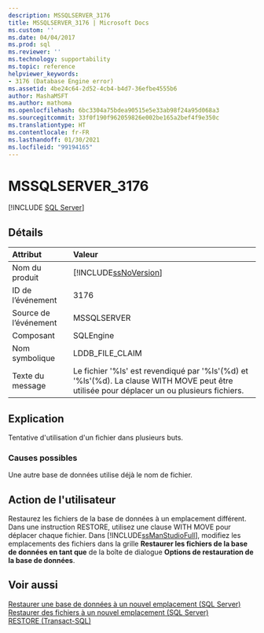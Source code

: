 ```yaml
---
description: MSSQLSERVER_3176
title: MSSQLSERVER_3176 | Microsoft Docs
ms.custom: ''
ms.date: 04/04/2017
ms.prod: sql
ms.reviewer: ''
ms.technology: supportability
ms.topic: reference
helpviewer_keywords:
- 3176 (Database Engine error)
ms.assetid: 4be24c64-2d52-4cb4-b4d7-36efbe4555b6
author: MashaMSFT
ms.author: mathoma
ms.openlocfilehash: 6bc3304a75bdea90515e5e33ab98f24a95d068a3
ms.sourcegitcommit: 33f0f190f962059826e002be165a2bef4f9e350c
ms.translationtype: HT
ms.contentlocale: fr-FR
ms.lasthandoff: 01/30/2021
ms.locfileid: "99194165"
---
```

# <a name="mssqlserver_3176"></a>MSSQLSERVER_3176
 [!INCLUDE [SQL Server](../../includes/applies-to-version/sqlserver.md)]
  
## <a name="details"></a>Détails  
  
| Attribut | Valeur |  
| :-------- | :---- |  
|Nom du produit|[!INCLUDE[ssNoVersion](../../includes/ssnoversion-md.md)]|  
|ID de l’événement|3176|  
|Source de l’événement|MSSQLSERVER|  
|Composant|SQLEngine|  
|Nom symbolique|LDDB_FILE_CLAIM|  
|Texte du message|Le fichier '%ls' est revendiqué par '%ls'(%d) et '%ls'(%d). La clause WITH MOVE peut être utilisée pour déplacer un ou plusieurs fichiers.|  
  
## <a name="explanation"></a>Explication  
Tentative d'utilisation d'un fichier dans plusieurs buts.  
  
### <a name="possible-causes"></a>Causes possibles  
Une autre base de données utilise déjà le nom de fichier.  
  
## <a name="user-action"></a>Action de l'utilisateur  
Restaurez les fichiers de la base de données à un emplacement différent. Dans une instruction RESTORE, utilisez une clause WITH MOVE pour déplacer chaque fichier. Dans [!INCLUDE[ssManStudioFull](../../includes/ssmanstudiofull-md.md)], modifiez les emplacements des fichiers dans la grille **Restaurer les fichiers de la base de données en tant que** de la boîte de dialogue **Options de restauration de la base de données**.  
  
## <a name="see-also"></a>Voir aussi  
[Restaurer une base de données à un nouvel emplacement &#40;SQL Server&#41;](~/relational-databases/backup-restore/restore-a-database-to-a-new-location-sql-server.md)  
[Restaurer des fichiers à un nouvel emplacement &#40;SQL Server&#41;](~/relational-databases/backup-restore/restore-files-to-a-new-location-sql-server.md)  
[RESTORE &#40;Transact-SQL&#41;](~/t-sql/statements/restore-statements-transact-sql.md)  
  
